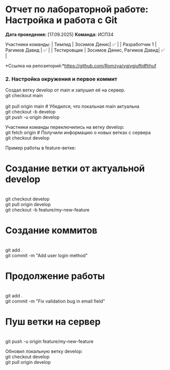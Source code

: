 # Отчет по лабораторной работе: Настройка и работа с Git

**Дата проведения:** [17.09.2025]
**Команда:** ИСП34

Участники команды:
| Тимлид | Зосимов Денис| ✅ |
| Разработчик 1 | Рагимов Давид | ✅ |
| Тестировщик | Зосимов Денис, Рагимов Давид| ✅ |

 *Ссылка на репозиторий:*https://github.com/Romzya/vgjvgjuftjdftjhuf

 ### 2. Настройка окружения и первое коммит

Создал ветку develop от main и запушил её на сервер.
<br/> git checkout main    
<br/> git pull origin main   # Убедился, что локальная main актуальна
<br/> git checkout -b develop
<br/> git push -u origin develop

Участники команды переключились на ветку develop:
<br/> git fetch origin          # Получили информацию о новых ветках с сервера
<br/> git checkout develop

Пример работы в feature-ветке:
# Создание ветки от актуальной develop
<br/> git checkout develop
<br/> git pull origin develop
<br/> git checkout -b feature/my-new-feature


# Создание коммитов
<br/> git add .
<br/> git commit -m "Add user login method"

# Продолжение работы
<br/> git add .
<br/> git commit -m "Fix validation bug in email field"

# Пуш ветки на сервер
<br/> git push -u origin feature/my-new-feature

Обновил локальную ветку develop:
<br/> git checkout develop
<br/> git pull origin develop


